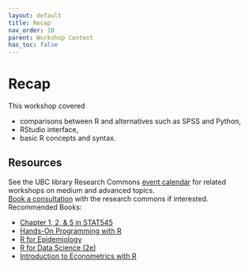 ```yaml
---
layout: default
title: Recap
nav_order: 10
parent: Workshop Content
has_toc: false
---
```


# **Recap**

This workshop covered 
* comparisons between R and alternatives such as SPSS and Python, 
* RStudio interface, 
* basic R concepts and syntax. 


## Resources
See the UBC library Research Commons [event calendar](https://researchcommons.library.ubc.ca/events/) for related workshops on medium and advanced topics.  
[Book a consultation](https://libcal.library.ubc.ca/appointments/research_commons) with the research commons if interested.  
Recommended Books:
* [Chapter 1, 2, & 5 in STAT545](https://stat545.com/install.html)
* [Hands-On Programming with R](https://rstudio-education.github.io/hopr/)
* [R for Epidemiology](https://www.r4epi.com/)
* [R for Data Science (2e)](https://r4ds.hadley.nz/)
* [Introduction to Econometrics with R](https://www.econometrics-with-r.org/index.html)
